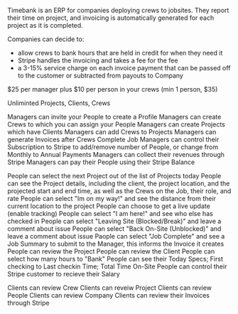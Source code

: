 Timebank is an ERP for companies deploying crews to jobsites. They report their time on project, and invoicing is automatically generated for each project as it is completed. 

Companies can decide to:
- allow crews to bank hours that are held in credit for when they need it
- Stripe handles the invoicing and takes a fee for the fee
- a 3-15% service charge on each invoice payment that can be passed off to the customer or subtracted from payouts to Company

$25 per manager plus $10 per person in your crews (min 1 person, $35)

Unliminted Projects, Clients, Crews

Managers can invite your People to create a Profile
Managers can create Crews to which you can assign your People
Managers can create Projects which have Clients
Managers can add Crews to Projects
Managers can generate Invoices after Crews Complete Job
Managers can control their Subscription to Stripe to add/remove number of People, or change from Monthly to Annual Payments
Managers can collect their revenues through Stripe
Managers can pay their People using their Stripe Balance

People can select the next Project out of the list of Projects today
People can see the Project details, including the client, the project location, and the projected start and end time, as well as the Crews on the Job, their role, and rate
People can select "Im on my way!" and see the distance from their current location to the project
People can choose to get a live update (enable tracking)
People can select "I am here!" and see who else has checked in
People can select "Leaving Site (Blocked/Break)" and leave a comment about issue
People can select "Back On-Site (Unblocked)" and leave a comment about issue
Paople can select "Job Complete" and see a Job Summary to submit to the Manager, this informs the Invoice it creates
People can review the Project
People can review the Client
People can select how many hours to "Bank"
People can see their Today Specs; First checking to Last checkin Time; Total Time On-Site
People can control their Stripe customer to recieve their Salary

Clients can review Crew
Clients can reveiw Project
Clients can review People
Clients can review Company
Clients can review their Invoices through Stripe
